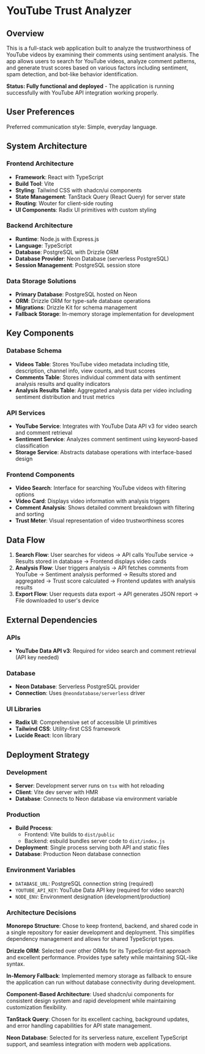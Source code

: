 # YouTube Trust Analyzer

## Overview

This is a full-stack web application built to analyze the trustworthiness of YouTube videos by examining their comments using sentiment analysis. The app allows users to search for YouTube videos, analyze comment patterns, and generate trust scores based on various factors including sentiment, spam detection, and bot-like behavior identification.

**Status: Fully functional and deployed** - The application is running successfully with YouTube API integration working properly.

## User Preferences

Preferred communication style: Simple, everyday language.

## System Architecture

### Frontend Architecture
- **Framework**: React with TypeScript
- **Build Tool**: Vite
- **Styling**: Tailwind CSS with shadcn/ui components
- **State Management**: TanStack Query (React Query) for server state
- **Routing**: Wouter for client-side routing
- **UI Components**: Radix UI primitives with custom styling

### Backend Architecture
- **Runtime**: Node.js with Express.js
- **Language**: TypeScript
- **Database**: PostgreSQL with Drizzle ORM
- **Database Provider**: Neon Database (serverless PostgreSQL)
- **Session Management**: PostgreSQL session store

### Data Storage Solutions
- **Primary Database**: PostgreSQL hosted on Neon
- **ORM**: Drizzle ORM for type-safe database operations
- **Migrations**: Drizzle Kit for schema management
- **Fallback Storage**: In-memory storage implementation for development

## Key Components

### Database Schema
- **Videos Table**: Stores YouTube video metadata including title, description, channel info, view counts, and trust scores
- **Comments Table**: Stores individual comment data with sentiment analysis results and quality indicators
- **Analysis Results Table**: Aggregated analysis data per video including sentiment distribution and trust metrics

### API Services
- **YouTube Service**: Integrates with YouTube Data API v3 for video search and comment retrieval
- **Sentiment Service**: Analyzes comment sentiment using keyword-based classification
- **Storage Service**: Abstracts database operations with interface-based design

### Frontend Components
- **Video Search**: Interface for searching YouTube videos with filtering options
- **Video Card**: Displays video information with analysis triggers
- **Comment Analysis**: Shows detailed comment breakdown with filtering and sorting
- **Trust Meter**: Visual representation of video trustworthiness scores

## Data Flow

1. **Search Flow**: User searches for videos → API calls YouTube service → Results stored in database → Frontend displays video cards
2. **Analysis Flow**: User triggers analysis → API fetches comments from YouTube → Sentiment analysis performed → Results stored and aggregated → Trust score calculated → Frontend updates with analysis results
3. **Export Flow**: User requests data export → API generates JSON report → File downloaded to user's device

## External Dependencies

### APIs
- **YouTube Data API v3**: Required for video search and comment retrieval (API key needed)

### Database
- **Neon Database**: Serverless PostgreSQL provider
- **Connection**: Uses `@neondatabase/serverless` driver

### UI Libraries
- **Radix UI**: Comprehensive set of accessible UI primitives
- **Tailwind CSS**: Utility-first CSS framework
- **Lucide React**: Icon library

## Deployment Strategy

### Development
- **Server**: Development server runs on `tsx` with hot reloading
- **Client**: Vite dev server with HMR
- **Database**: Connects to Neon database via environment variable

### Production
- **Build Process**: 
  - Frontend: Vite builds to `dist/public`
  - Backend: esbuild bundles server code to `dist/index.js`
- **Deployment**: Single process serving both API and static files
- **Database**: Production Neon database connection

### Environment Variables
- `DATABASE_URL`: PostgreSQL connection string (required)
- `YOUTUBE_API_KEY`: YouTube Data API key (required for video search)
- `NODE_ENV`: Environment designation (development/production)

### Architecture Decisions

**Monorepo Structure**: Chose to keep frontend, backend, and shared code in a single repository for easier development and deployment. This simplifies dependency management and allows for shared TypeScript types.

**Drizzle ORM**: Selected over other ORMs for its TypeScript-first approach and excellent performance. Provides type safety while maintaining SQL-like syntax.

**In-Memory Fallback**: Implemented memory storage as fallback to ensure the application can run without database connectivity during development.

**Component-Based Architecture**: Used shadcn/ui components for consistent design system and rapid development while maintaining customization flexibility.

**TanStack Query**: Chosen for its excellent caching, background updates, and error handling capabilities for API state management.

**Neon Database**: Selected for its serverless nature, excellent TypeScript support, and seamless integration with modern web applications.